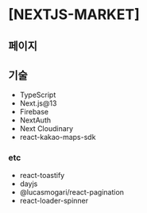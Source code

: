 # [NEXTJS-MARKET]

## 페이지

## 기술

- TypeScript
- Next.js@13
- Firebase
- NextAuth
- Next Cloudinary
- react-kakao-maps-sdk

### etc

- react-toastify
- dayjs
- @lucasmogari/react-pagination
- react-loader-spinner
